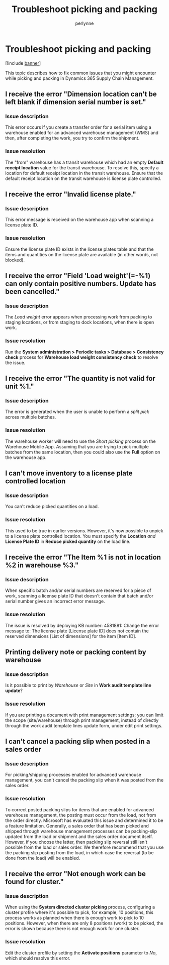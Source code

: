 ﻿---
# required metadata

title: Troubleshoot picking and packing
description: This topic describes how to fix common issues that you might encounter while picking and packing in Dynamics 365 Supply Chain Management.
author: perlynne
manager: tfehr
ms.date: 10/19/2020
ms.topic: article
ms.prod: 
ms.service: dynamics-ax-applications
ms.technology: 

# optional metadata

ms.search.form: 
# ROBOTS: 
audience: Application user
# ms.devlang: 
ms.reviewer: kamaybac
ms.search.scope: Core, Operations
# ms.tgt_pltfrm: 
ms.custom: 
ms.assetid: 
ms.search.region: Global
# ms.search.industry: 
ms.author: perlynne
ms.search.validFrom: 2020-10-19
ms.dyn365.ops.version: 10.0.15
---

# Troubleshoot picking and packing

[!include [banner](../includes/banner.md)]

This topic describes how to fix common issues that you might encounter while picking and packing in Dynamics 365 Supply Chain Management.

## I receive the error "Dimension location can't be left blank if dimension serial number is set."
<!-- KFM: I think the quoted messages need an intro to identify them as error messages, like this one. -->
### Issue description

This error occurs if you create a transfer order for a serial item using a warehouse enabled for an advanced warehouse management (WMS) and then, after completing the work, you try to confirm the shipment.

### Issue resolution

The "from" warehouse has a transit warehouse which had an empty **Default receipt location** value for the transit warehouse. To resolve this, specify a location for default receipt location in the transit warehouse. Ensure that the default receipt location on the transit warehouse is license plate controlled.

## I receive the error "Invalid license plate."

### Issue description

This error message is received on the warehouse app when scanning a license plate ID.

### Issue resolution

Ensure the license plate ID exists in the license plates table and that the items and quantities on the license plate are available (in other words, not blocked).

## I receive the error "Field 'Load weight'(=-%1) can only contain positive numbers. Update has been cancelled."

### Issue description

The *Load weight* error appears when processing work from packing to staging locations, or from staging to dock locations, when there is open work.

### Issue resolution

Run the **System administration \> Periodic tasks \> Database \> Consistency check** process for **Warehouse load weight consistency check** to resolve the issue.

## I receive the error "The quantity is not valid for unit %1."

### Issue description

The error is generated when the user is unable to perform a *split pick* across multiple batches.

### Issue resolution

The warehouse worker will need to use the *Short picking* process on the Warehouse Mobile App. Assuming that you are trying to pick multiple batches from the same location, then you could also use the **Full** option on the warehouse app.

## I can't move inventory to a license plate controlled location
<!-- KFM: in other TSG topics, we use first person in the headings, so I did that here too. The descriptions and resolutions should be in second person. -->
### Issue description

You can't reduce picked quantities on a load.

### Issue resolution

This used to be true in earlier versions. However, it's now possible to unpick to a license plate controlled location. You must specify the **Location** *and* **License Plate ID** in **Reduce picked quantity** on the load line.

## I receive the error "The Item %1 is not in location %2 in warehouse %3."

### Issue description

When specific batch and/or serial numbers are reserved for a piece of work, scanning a license plate ID that doesn't contain that batch and/or serial number gives an incorrect error message.

### Issue resolution

The issue is resolved by deploying KB number: 4581881: Change the error message to: The license plate [License plate ID] does not contain the reserved dimensions [List of dimensions] for the item [Item ID].
<!-- KFM: This seems internal. Is this text really intended for consumption by our users? If so, maybe add a link to the KB article -->
## Printing delivery note or packing content by warehouse
<!-- KFM: This heading should be phrased as an issue (or, worst case, as a question), not as an instruction heading. I'm not sure what it should be. -->
### Issue description

Is it possible to print by *Warehouse* or *Site* in **Work audit template line update**?

### Issue resolution

If you are printing a document with print management settings; you can limit the scope (site/warehouse) through print management, instead of directly through the work audit template lines update form, under edit print settings.

## I can't cancel a packing slip when posted in a sales order

### Issue description

For picking/shipping processes enabled for advanced warehouse management, you can't cancel the packing slip when it was posted from the sales order.

### Issue resolution

To correct posted packing slips for items that are enabled for advanced warehouse management, the posting must occur from the load, not from the order directly. Microsoft has evaluated this issue and determined it to be a feature limitation. Generally, a sales order that has been picked and shipped through warehouse management processes can be packing-slip updated from the load or shipment and the sales order document itself. However, if you choose the latter, then packing slip reversal still isn't possible from the load or sales order. We therefore recommend that you use the packing slip posting from the load, in which case the reversal (to be done from the load) will be enabled.

## I receive the error "Not enough work can be found for cluster."

### Issue description

When using the **System directed cluster picking** process, configuring a cluster profile where it's possible to pick, for example, 10 positions, this process works as planned when there is enough work to pick to 10 positions. However, when there are only 8 positions (work) to be picked, the error is shown because there is not enough work for one cluster.

### Issue resolution

Edit the cluster profile by setting the **Activate positions** parameter to *No*, which should resolve this error.
